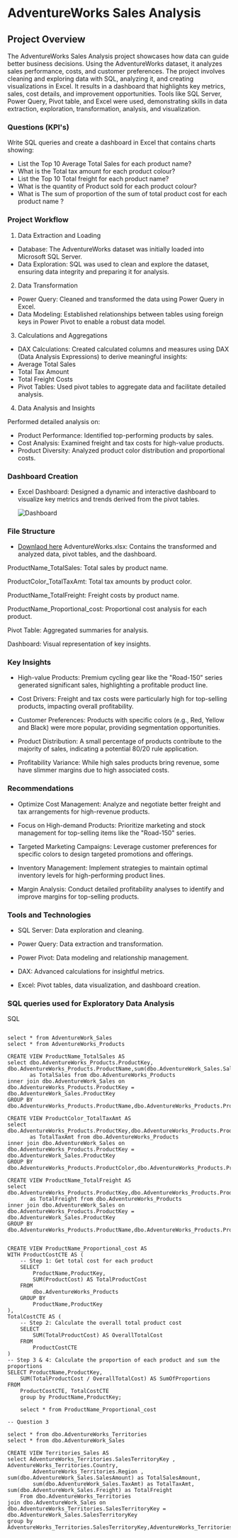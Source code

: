 # AdventureWorks Sales Analysis

## Project Overview

The AdventureWorks Sales Analysis project showcases how data can guide better business decisions. Using the AdventureWorks dataset, it analyzes sales performance, costs, and customer preferences. The project involves cleaning and exploring data with SQL, analyzing it, and creating visualizations in Excel. It results in a dashboard that highlights key metrics, sales, cost details, and improvement opportunities. Tools like SQL Server, Power Query, Pivot table, and Excel were used, demonstrating skills in data extraction, exploration, transformation, analysis, and visualization.

###  Questions (KPI's)
Write SQL queries and create a dashboard in Excel that contains charts showing:
- List the Top 10 Average Total Sales for each product name?
- What is the Total tax amount for each product colour?
- List the Top 10 Total freight for each product name?
- What is the quantity of Product sold for each product colour?
- What is The sum of proportion of the sum of total product cost for each product name ?

### Project Workflow

1. Data Extraction and Loading

- Database: The AdventureWorks dataset was initially loaded into Microsoft SQL Server.
- Data Exploration: SQL was used to clean and explore the dataset, ensuring data integrity and preparing it for analysis.

2. Data Transformation

- Power Query: Cleaned and transformed the data using Power Query in Excel.
- Data Modeling: Established relationships between tables using foreign keys in Power Pivot to enable a robust data model.

3. Calculations and Aggregations

- DAX Calculations: Created calculated columns and measures using DAX (Data Analysis Expressions) to derive meaningful insights:
- Average Total Sales
- Total Tax Amount
- Total Freight Costs
- Pivot Tables: Used pivot tables to aggregate data and facilitate detailed analysis.

4. Data Analysis and Insights

Performed detailed analysis on:

- Product Performance: Identified top-performing products by sales.
- Cost Analysis: Examined freight and tax costs for high-value products.
- Product Diversity: Analyzed product color distribution and proportional costs.

### Dashboard Creation
- Excel Dashboard: Designed a dynamic and interactive dashboard to visualize key metrics and trends derived from the pivot tables.

   ![Dashboard](https://github.com/user-attachments/assets/844933ac-8d5e-4fa4-8a4e-6807e6c3a0c4)


### File Structure
- <a href= "https://github.com/Christabel-BI/AdventureWorks-Sales-Analysis/blob/main/AdventureWorks%20.xlsx">Downlaod here<a/> 
AdventureWorks.xlsx: Contains the transformed and analyzed data, pivot tables, and the dashboard.

ProductName_TotalSales: Total sales by product name.

ProductColor_TotalTaxAmt: Total tax amounts by product color.

ProductName_TotalFreight: Freight costs by product name.

ProductName_Proportional_cost: Proportional cost analysis for each product.

Pivot Table: Aggregated summaries for analysis.

Dashboard: Visual representation of key insights.

### Key Insights

- High-value Products: Premium cycling gear like the "Road-150" series generated significant sales, highlighting a profitable product line.

- Cost Drivers: Freight and tax costs were particularly high for top-selling products, impacting overall profitability.

- Customer Preferences: Products with specific colors (e.g., Red, Yellow and Black) were more popular, providing segmentation opportunities.

- Product Distribution: A small percentage of products contribute to the majority of sales, indicating a potential 80/20 rule application.

- Profitability Variance: While high sales products bring revenue, some have slimmer margins due to high associated costs.

### Recommendations

- Optimize Cost Management: Analyze and negotiate better freight and tax arrangements for high-revenue products.

- Focus on High-demand Products: Prioritize marketing and stock management for top-selling items like the "Road-150" series.

- Targeted Marketing Campaigns: Leverage customer preferences for specific colors to design targeted promotions and offerings.

- Inventory Management: Implement strategies to maintain optimal inventory levels for high-performing product lines.

- Margin Analysis: Conduct detailed profitability analyses to identify and improve margins for top-selling products.

### Tools and Technologies

- SQL Server: Data exploration and cleaning.

- Power Query: Data extraction and transformation.

- Power Pivot: Data modeling and relationship management.

- DAX: Advanced calculations for insightful metrics.

- Excel: Pivot tables, data visualization, and dashboard creation.

### SQL queries used for Exploratory Data Analysis
SQL
```--Total Sales for each product name

select * from AdventureWork_Sales
select * from AdventureWorks_Products

CREATE VIEW ProductName_TotalSales AS 
select dbo.AdventureWorks_Products.ProductKey, dbo.AdventureWorks_Products.ProductName,sum(dbo.AdventureWork_Sales.SalesAmount)
       as TotalSales from dbo.AdventureWorks_Products
inner join dbo.AdventureWork_Sales on dbo.AdventureWorks_Products.ProductKey = dbo.AdventureWork_Sales.ProductKey
GROUP BY dbo.AdventureWorks_Products.ProductName,dbo.AdventureWorks_Products.ProductKey

CREATE VIEW ProductColor_TotalTaxAmt AS 
select dbo.AdventureWorks_Products.ProductKey,dbo.AdventureWorks_Products.ProductColor,sum(dbo.AdventureWork_Sales.TaxAmt)
       as TotalTaxAmt from dbo.AdventureWorks_Products
inner join dbo.AdventureWork_Sales on dbo.AdventureWorks_Products.ProductKey = dbo.AdventureWork_Sales.ProductKey
GROUP BY dbo.AdventureWorks_Products.ProductColor,dbo.AdventureWorks_Products.ProductKey

CREATE VIEW ProductName_TotalFreight AS 
select dbo.AdventureWorks_Products.ProductKey,dbo.AdventureWorks_Products.ProductName,sum(dbo.AdventureWork_Sales.Freight)
       as TotalFreight from dbo.AdventureWorks_Products
inner join dbo.AdventureWork_Sales on dbo.AdventureWorks_Products.ProductKey = dbo.AdventureWork_Sales.ProductKey
GROUP BY dbo.AdventureWorks_Products.ProductName,dbo.AdventureWorks_Products.ProductKey


CREATE VIEW ProductName_Proportional_cost AS 
WITH ProductCostCTE AS (
    -- Step 1: Get total cost for each product
    SELECT 
        ProductName,ProductKey,
        SUM(ProductCost) AS TotalProductCost
    FROM 
        dbo.AdventureWorks_Products
    GROUP BY 
        ProductName,ProductKey
),
TotalCostCTE AS (
    -- Step 2: Calculate the overall total product cost
    SELECT 
        SUM(TotalProductCost) AS OverallTotalCost
    FROM 
        ProductCostCTE
)
-- Step 3 & 4: Calculate the proportion of each product and sum the proportions
SELECT ProductName,ProductKey,
    SUM(TotalProductCost / OverallTotalCost) AS SumOfProportions
FROM 
    ProductCostCTE, TotalCostCTE 
	group by ProductName,ProductKey;

	select * from ProductName_Proportional_cost

-- Question 3

select * from dbo.AdventureWorks_Territories
select * from dbo.AdventureWork_Sales

CREATE VIEW Territories_Sales AS
select AdventureWorks_Territories.SalesTerritoryKey , AdventureWorks_Territories.Country, 
		AdventureWorks_Territories.Region , sum(dbo.AdventureWork_Sales.SalesAmount) as TotalSalesAmount, 
		sum(dbo.AdventureWork_Sales.TaxAmt) as TotalTaxAmt, sum(dbo.AdventureWork_Sales.Freight) as TotalFreight 
	From dbo.AdventureWorks_Territories 
join dbo.AdventureWork_Sales on dbo.AdventureWorks_Territories.SalesTerritoryKey = dbo.AdventureWork_Sales.SalesTerritoryKey
group by AdventureWorks_Territories.SalesTerritoryKey,AdventureWorks_Territories.Country,AdventureWorks_Territories.Region```


